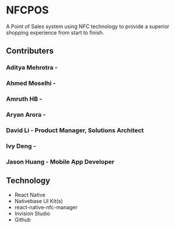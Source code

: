 # NFCPOS
A Point of Sales system using NFC technology to provide a superior shopping experience from start to finish.
## Contributers
[//]: # (Please fill in your role ASAP)

### Aditya Mehrotra -
### Ahmed Moselhi -
### Amruth HB -
### Aryan Arora -
### David Li - Product Manager, Solutions Architect
### Ivy Deng -
### Jason Huang - Mobile App Developer

## Technology
- React Native
- Nativebase UI Kit(s)
- react-native-nfc-manager
- Invision Studio
- Github


